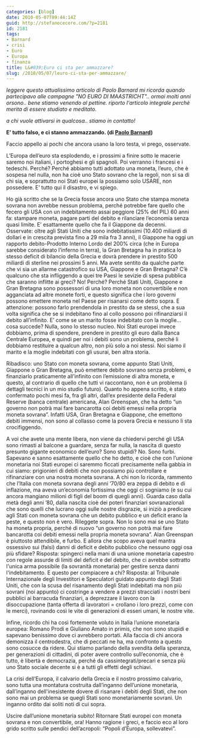 ```yaml
---
categories: [blog]
date: 2010-05-07T09:44:14Z
guid: http://stefanocecere.com/?p=2181
id: 2181
tags:
- Barnard
- crisi
- Euro
- Europa
- finanza
title: L&#039;Euro ci sta per ammazzare?
slug: /2010/05/07/leuro-ci-sta-per-ammazzare/
---
```


_leggere questo attualissimo articolo di Paolo Barnard mi ricorda quando partecipavo alle campagne "NO EURO DI MAASTRICHT".. ormai molti anni orsono.. bene stiamo venendo al pettine. riporto l'articolo integrale perchè merita di essere studiato e meditato._

_a chi vuole attivarsi in qualcosa.. stiamo in contatto!_

**E’ tutto falso, e ci stanno ammazzando. (di [Paolo Barnard](http://paolobarnard.info/intervento_mostra_go.php?id=181))**

Faccio appello ai pochi che ancora usano la loro testa, vi prego, osservate.

L’Europa dell’euro sta esplodendo, e i prossimi a finire sotto le macerie saremo noi italiani, i portoghesi e gli spagnoli. Poi verranno i francesi e i tedeschi. Perché? Perché abbiamo tutti adottato una moneta, l’euro, che è sospesa nel nulla, non ha cioè uno Stato sovrano che la regoli, non si sa di chi sia, e soprattutto noi Stati europei la possiamo solo USARE, non possedere. E’ tutto qui il disastro, e vi spiego.

Ho già scritto che se la Grecia fosse ancora uno Stato che stampa moneta sovrana non avrebbe nessun problema, perché potrebbe fare quello che fecero gli USA con un indebitamento assai peggiore (25% del PIL) 60 anni fa: stampare moneta, pagare parti del debito e rilanciare l’economia senza quasi limite. E’ esattamente quello che fa il Giappone da decenni. Osservate: oltre agli Stati Uniti che sono indebitatissimi (10.400 miliardi di dollari e in crescita prevista fino a 29 mila fra 3 anni), il Giappone ha oggi un rapporto debito-Prodotto Interno Lordo del 200% circa (che in Europa sarebbe considerato l’inferno in terra), la Gran Bretagna ha in pratica lo stesso deficit di bilancio della Grecia e dovrà prendere in prestito 500 miliardi di sterline nei prossimi 5 anni. Ma avete sentito da qualche parte che vi sia un allarme catastrofico su USA, Giappone e Gran Bretagna? C’è qualcuno che sta infliggendo a quei tre Paesi le sevizie di spesa pubblica che saranno inflitte ai greci? No! Perché? Perché Stati Uniti, Giappone e Gran Bretagna sono possessori di una loro moneta non convertibile e non agganciata ad altre monete forti, e questo significa che i loro governi possono emettere moneta nel Paese per risanarsi come detto sopra. E attenzione: possono farlo prendendola in prestito da se stessi, che a sua volta significa che se si indebitano fino al collo possono poi rifinanziarsi il debito all’infinito. E’ come se un marito fosse indebitato con la moglie… cosa succede? Nulla, sono lo stesso nucleo. Noi Stati europei invece dobbiamo, prima di spendere, prendere in prestito gli euro dalla Banca Centrale Europea, e quindi per noi i debiti sono un problema, perché li dobbiamo restituire a qualcun altro, non più solo a noi stessi. Noi siamo il marito e la moglie indebitati con gli usurai, ben altra storia.

Ribadisco: uno Stato con moneta sovrana, come appunto Stati Uniti, Giappone o Gran Bretagna, può emettere debito sovrano senza problemi, e finanziarlo praticamente all’infinito con l’emissione di altra moneta, e questo, al contrario di quello che tutti vi raccontano, non è un problema (i dettagli tecnici in un mio studio futuro). Quanto ho appena scritto, è stato confermato pochi mesi fa, fra gli altri, dall’ex presidente della Federal Reserve (banca centrale) americana, Alan Greenspan, che ha detto “un governo non potrà mai fare bancarotta coi debiti emessi nella propria moneta sovrana”. Infatti USA, Gran Bretagna e Giappone, che emettono debiti immensi, non sono al collasso come la povera Grecia e nessuno li sta crocifiggendo.

A voi che avete una mente libera, non viene da chiedervi perché gli USA sono rimasti al balcone a guardare, senza far nulla, la nascita di questo presunto gigante economico dell’euro? Sono stupidi? No. Sono furbi. Sapevano e sanno esattamente quello che ho detto, e cioè che con l’unione monetaria noi Stati europei ci saremmo ficcati precisamente nella gabbia in cui siamo: prigionieri di debiti che non possiamo più controllare e rifinanziare con una nostra moneta sovrana. A chi non lo ricorda, rammento che l’Italia con moneta sovrana degli anni ‘70/80 era zeppa di debito e di inflazione, ma aveva un’economia fortissima che oggi ci sogniamo (e su cui ancora mangiano milioni di figli del boom di quegli anni). Guarda caso dalla metà degli anni ’80, dalla nascita cioè dei poteri finanziari sovranazionali che sono quelli che lucrano oggi sulle nostre disgrazie, si iniziò a predicare agli Stati con moneta sovrana che un debito pubblico e un deficit erano la peste, e questo non è vero. Rileggete sopra. Non lo sono mai se uno Stato ha moneta propria, perché di nuovo “un governo non potrà mai fare bancarotta coi debiti emessi nella propria moneta sovrana”. Alan Greenspan è piuttosto attendibile, e furbo. E allora che scopo aveva quel mantra ossessivo sui (falsi) danni di deficit e debito pubblico che nessuno oggi osa più sfidare? Risposta: spingerci nella mani di una unione monetaria capestro con regole assurde di limiti del deficit e del debito, che ci avrebbe sottratto l'unica arma possibile (la sovranità monetaria) per gestire senza danni l'indebitamento. E questo per compiacere a chi? Risposta: al Tribunale Internazionale degli Investitori e Speculatori guidato appunto dagli Stati Uniti, che con la scusa del risanamento degli Stati indebitati ma non più sovrani (noi appunto) ci costringe a vendere a prezzi stracciati i nostri beni pubblici ai barracuda finanziari, a deprezzare il lavoro con la disoccupazione (tanta offerta di lavoratori = crollano i loro prezzi, come con le merci), rovinando così le vite di generazioni di esseri umani, le nostre vite.

Infine, ricordo chi ha così fortemente voluto in Italia l’unione monetaria europea: Romano Prodi e Giuliano Amato in primis, che non sono stupidi e sapevano benissimo dove ci avrebbero portati. Alla faccia di chi ancora demonizza il centrodestra, che di peccati ne ha, ma confronto a questo sono cosucce da ridere. Qui stiamo parlando della svendita della speranza, per generazioni di cittadini, di poter avere controllo sull’economia, che è tutto, è libertà e democrazia, perché da cassintegrati/precari e senza più uno Stato sociale decente si è a tutti gli effetti degli schiavi.

La crisi dell’Europa, il calvario della Grecia e il nostro prossimo calvario, sono tutta una montatura costruita dall’inganno dell’unione monetaria, dall’inganno dell'inesistente dovere di risanare i debiti degli Stati, che non sono mai un problema se quegli Stati sono monetariamente sovrani. Un inganno ordito dai soliti noti di cui sopra.

Uscire dall’unione monetaria subito! Ritornare Stati europei con moneta sovrana e non convertibile, ora! Hanno ragione i greci, e faccio eco al loro grido scritto sulle pendici dell’acropoli: “Popoli d’Europa, sollevatevi”.